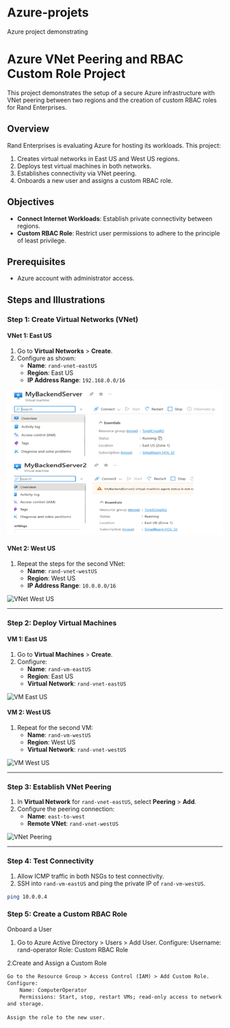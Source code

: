 # Azure-projets
Azure project demonstrating

# Azure VNet Peering and RBAC Custom Role Project

This project demonstrates the setup of a secure Azure infrastructure with VNet peering between two regions and the creation of custom RBAC roles for Rand Enterprises.

## Overview
Rand Enterprises is evaluating Azure for hosting its workloads. This project:
1. Creates virtual networks in East US and West US regions.
2. Deploys test virtual machines in both networks.
3. Establishes connectivity via VNet peering.
4. Onboards a new user and assigns a custom RBAC role.

## Objectives
- **Connect Internet Workloads**: Establish private connectivity between regions.
- **Custom RBAC Role**: Restrict user permissions to adhere to the principle of least privilege.

## Prerequisites
- Azure account with administrator access.

## Steps and Illustrations

### Step 1: Create Virtual Networks (VNet)
#### VNet 1: East US
1. Go to **Virtual Networks** > **Create**.
2. Configure as shown:
   - **Name**: `rand-vnet-eastUS`
   - **Region**: East US
   - **IP Address Range**: `192.168.0.0/16`

![VNet East US](images/a1.png)

#### VNet 2: West US
1. Repeat the steps for the second VNet:
   - **Name**: `rand-vnet-westUS`
   - **Region**: West US
   - **IP Address Range**: `10.0.0.0/16`

![VNet West US](images/vnet-westus.png)

---

### Step 2: Deploy Virtual Machines
#### VM 1: East US
1. Go to **Virtual Machines** > **Create**.
2. Configure:
   - **Name**: `rand-vm-eastUS`
   - **Region**: East US
   - **Virtual Network**: `rand-vnet-eastUS`

![VM East US](images/vm-eastus.png)

#### VM 2: West US
1. Repeat for the second VM:
   - **Name**: `rand-vm-westUS`
   - **Region**: West US
   - **Virtual Network**: `rand-vnet-westUS`

![VM West US](images/vm-westus.png)

---

### Step 3: Establish VNet Peering
1. In **Virtual Network** for `rand-vnet-eastUS`, select **Peering** > **Add**.
2. Configure the peering connection:
   - **Name**: `east-to-west`
   - **Remote VNet**: `rand-vnet-westUS`

![VNet Peering](images/vnet-peering.png)

---

### Step 4: Test Connectivity
1. Allow ICMP traffic in both NSGs to test connectivity.
2. SSH into `rand-vm-eastUS` and ping the private IP of `rand-vm-westUS`.

```bash
ping 10.0.0.4
```

### Step 5: Create a Custom RBAC Role
Onboard a User

1. Go to Azure Active Directory > Users > Add User.
    Configure:
        Username: rand-operator
        Role: Custom RBAC Role

2.Create and Assign a Custom Role

    Go to the Resource Group > Access Control (IAM) > Add Custom Role.
    Configure:
        Name: ComputerOperator
        Permissions: Start, stop, restart VMs; read-only access to network and storage.

    Assign the role to the new user.
